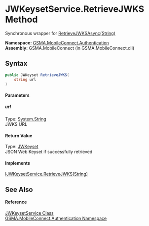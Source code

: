 JWKeysetService.RetrieveJWKS Method
===================================
Synchronous wrapper for [RetrieveJWKSAsync(String)][1]

**Namespace:** [GSMA.MobileConnect.Authentication][2]  
**Assembly:** GSMA.MobileConnect (in GSMA.MobileConnect.dll)

Syntax
------

```csharp
public JWKeyset RetrieveJWKS(
	string url
)
```

#### Parameters

##### *url*
Type: [System.String][3]  
JWKS URL

#### Return Value
Type: [JWKeyset][4]  
JSON Web Keyset if successfully retrieved
#### Implements
[IJWKeysetService.RetrieveJWKS(String)][5]  


See Also
--------

#### Reference
[JWKeysetService Class][6]  
[GSMA.MobileConnect.Authentication Namespace][2]  

[1]: ../IJWKeysetService/RetrieveJWKSAsync.md
[2]: ../README.md
[3]: http://msdn.microsoft.com/en-us/library/s1wwdcbf
[4]: ../JWKeyset/README.md
[5]: ../IJWKeysetService/RetrieveJWKS.md
[6]: README.md
[7]: ../../_icons/Help.png